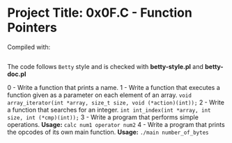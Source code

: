 # Project Title: 0x0F.C - Function Pointers

Compiled with: 
``` gcc -Wall -Werror -Wextra -pedantic -std=gnu89 
```
The code follows ``` Betty ``` style and is checked with **betty-style.pl** and **betty-doc.pl** 

0 - Write a function that prints a name.
1 - Write a function that executes a function given as a parameter on each element of an array. 
``` void array_iterator(int *array, size_t size, void (*action)(int)); ```
2 - Write a function that searches for an integer. ``` int int_index(int *array, int size, int (*cmp)(int)); ```
3 - Write a program that performs simple operations. **Usage:** ``` calc num1 operator num2 ```
4 - Write a program that prints the opcodes of its own main function. **Usage:** ``` ./main number_of_bytes ```

